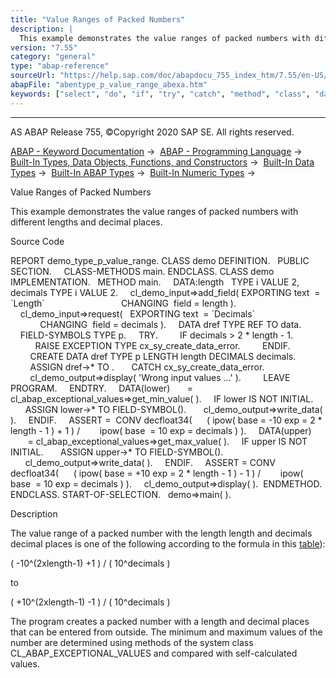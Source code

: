 ```yaml
---
title: "Value Ranges of Packed Numbers"
description: |
  This example demonstrates the value ranges of packed numbers with different lengths and decimal places. Source Code REPORT demo_type_p_value_range. CLASS demo DEFINITION. PUBLIC SECTION. CLASS-METHODS main. ENDCLASS. CLASS demo IMPLEMENTATION. METHOD main. DATA:length   TYPE i VALUE 2, decimals
version: "7.55"
category: "general"
type: "abap-reference"
sourceUrl: "https://help.sap.com/doc/abapdocu_755_index_htm/7.55/en-US/abentype_p_value_range_abexa.htm"
abapFile: "abentype_p_value_range_abexa.htm"
keywords: ["select", "do", "if", "try", "catch", "method", "class", "data", "types", "abentype", "value", "range", "abexa"]
---
```


* * *

AS ABAP Release 755, ©Copyright 2020 SAP SE. All rights reserved.

[ABAP - Keyword Documentation](https://help.sap.com/doc/abapdocu_755_index_htm/7.55/en-US/abenabap.htm) →  [ABAP - Programming Language](https://help.sap.com/doc/abapdocu_755_index_htm/7.55/en-US/abenabap_reference.htm) →  [Built-In Types, Data Objects, Functions, and Constructors](https://help.sap.com/doc/abapdocu_755_index_htm/7.55/en-US/abenbuilt_in.htm) →  [Built-In Data Types](https://help.sap.com/doc/abapdocu_755_index_htm/7.55/en-US/abenbuilt_in_types.htm) →  [Built-In ABAP Types](https://help.sap.com/doc/abapdocu_755_index_htm/7.55/en-US/abenbuilt_in_types_complete.htm) →  [Built-In Numeric Types](https://help.sap.com/doc/abapdocu_755_index_htm/7.55/en-US/abenbuiltin_types_numeric.htm) → 

Value Ranges of Packed Numbers

This example demonstrates the value ranges of packed numbers with different lengths and decimal places.

Source Code

REPORT demo\_type\_p\_value\_range.
CLASS demo DEFINITION.
  PUBLIC SECTION.
    CLASS-METHODS main.
ENDCLASS.
CLASS demo IMPLEMENTATION.
  METHOD main.
    DATA:length   TYPE i VALUE 2,
         decimals TYPE i VALUE 2.
    cl\_demo\_input=>add\_field( EXPORTING text  = \`Length\`
                              CHANGING  field = length ).
    cl\_demo\_input=>request(   EXPORTING text  = \`Decimals\`
                              CHANGING  field = decimals ).
    DATA dref TYPE REF TO data.
    FIELD-SYMBOLS <pack> TYPE p.
    TRY.
        IF decimals > 2 \* length - 1.
          RAISE EXCEPTION TYPE cx\_sy\_create\_data\_error.
        ENDIF.
        CREATE DATA dref TYPE p LENGTH length DECIMALS decimals.
        ASSIGN dref->\* TO <pack>.
      CATCH cx\_sy\_create\_data\_error.
        cl\_demo\_output=>display( 'Wrong input values ...' ).
        LEAVE PROGRAM.
    ENDTRY.
    DATA(lower)
      = cl\_abap\_exceptional\_values=>get\_min\_value( <pack> ).
    IF lower IS NOT INITIAL.
      ASSIGN lower->\* TO FIELD-SYMBOL(<lower>).
      cl\_demo\_output=>write\_data( <lower> ).
    ENDIF.
    ASSERT <lower> =  CONV decfloat34(
     ( ipow( base = -10 exp = 2 \* length - 1 ) + 1 ) /
       ipow( base  = 10 exp = decimals ) ).
    DATA(upper)
       = cl\_abap\_exceptional\_values=>get\_max\_value( <pack> ).
    IF upper IS NOT INITIAL.
      ASSIGN upper->\* TO FIELD-SYMBOL(<upper>).
      cl\_demo\_output=>write\_data( <upper> ).
    ENDIF.
    ASSERT <upper> = CONV decfloat34(
     ( ipow( base = +10 exp = 2 \* length - 1 ) - 1 ) /
       ipow( base  = 10 exp = decimals ) ).
    cl\_demo\_output=>display( ).  ENDMETHOD.
ENDCLASS.
START-OF-SELECTION.
  demo=>main( ).

Description

The value range of a packed number with the length length and decimals decimal places is one of the following according to the formula in this [table](https://help.sap.com/doc/abapdocu_755_index_htm/7.55/en-US/abenbuiltin_types_numeric.htm)):

( -10^(2xlength-1) +1 ) / ( 10^decimals )

to

( +10^(2xlength-1) -1 ) / ( 10^decimals )

The program creates a packed number with a length and decimal places that can be entered from outside. The minimum and maximum values of the number are determined using methods of the system class CL\_ABAP\_EXCEPTIONAL\_VALUES and compared with self-calculated values.